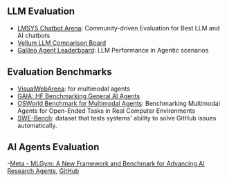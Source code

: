 
## LLM Evaluation

- [LMSYS Chatbot Arena](https://lmarena.ai?leaderboard): Community-driven Evaluation for Best LLM and AI chatbots
- [Vellum LLM Comparison Board](https://www.vellum.ai/llm-leaderboard)
- [Galileo Agent Leaderboard](https://huggingface.co/spaces/galileo-ai/agent-leaderboard): LLM Performance in Agentic scenarios
  
## Evaluation Benchmarks

- [VisualWebArena](https://github.com/web-arena-x/visualwebarena): for multimodal agents
- [GAIA: HF Benchmarking General AI Agents](https://huggingface.co/gaia-benchmark)
- [OSWorld Benchmark for Multimodal Agents](https://os-world.github.io/): Benchmarking Multimodal Agents for Open-Ended Tasks in Real Computer Environments
- [SWE-Bench](https://www.swebench.com/): dataset that tests systems' ability to solve GitHub issues automatically.

## AI Agents Evaluation

-[Meta - MLGym: A New Framework and Benchmark for Advancing AI Research Agents](https://arxiv.org/abs/2502.14499), [GitHub](https://github.com/facebookresearch/MLGym)
